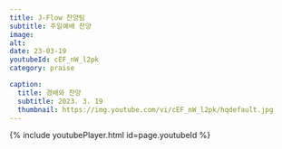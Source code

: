 ```yaml
---
title: J-Flow 찬양팀
subtitle: 주일예배 찬양
image:
alt:
date: 23-03-19
youtubeId: cEF_nW_l2pk
category: praise

caption:
  title: 경배와 찬양
  subtitle: 2023. 3. 19
  thumbnail: https://img.youtube.com/vi/cEF_nW_l2pk/hqdefault.jpg
---
```


{% include youtubePlayer.html id=page.youtubeId %}
